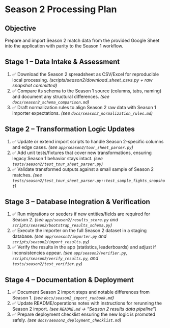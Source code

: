 # Season 2 Processing Plan

## Objective
Prepare and import Season 2 match data from the provided Google Sheet into the application with parity to the Season 1 workflow.

## Stage 1 – Data Intake & Assessment
1. ✅ Download the Season 2 spreadsheet as CSV/Excel for reproducible local processing. *(scripts/season2/download_sheet_csvs.py + raw snapshot committed)*
2. ✅ Compare its schema to the Season 1 source (columns, tabs, naming) and document any structural differences. *(see `docs/season2_schema_comparison.md`)*
3. ✅ Draft normalization rules to align Season 2 raw data with Season 1 importer expectations. *(see `docs/season2_normalization_rules.md`)*

## Stage 2 – Transformation Logic Updates
1. ✅ Update or extend import scripts to handle Season 2-specific columns and edge cases. *(see `app/season2/tour_sheet_parser.py`)*
2. ✅ Add unit tests/fixtures that cover new transformations, ensuring legacy Season 1 behavior stays intact. *(see `tests/season2/test_tour_sheet_parser.py`)*
3. ✅ Validate transformed outputs against a small sample of Season 2 matches. *(see `tests/season2/test_tour_sheet_parser.py::test_sample_fights_snapshot`)*

## Stage 3 – Database Integration & Verification
1. ✅ Run migrations or seeders if new entities/fields are required for Season 2. *(see `app/season2/results_store.py` and `scripts/season2/bootstrap_results_schema.py`)*
2. ✅ Execute the importer on the full Season 2 dataset in a staging database. *(see `app/season2/importer.py` and `scripts/season2/import_results.py`)*
3. ✅ Verify the results in the app (statistics, leaderboards) and adjust if inconsistencies appear. *(see `app/season2/verifier.py`, `scripts/season2/verify_results.py`, and `tests/season2/test_verifier.py`)*

## Stage 4 – Documentation & Deployment
1. ✅ Document Season 2 import steps and notable differences from Season 1. *(see `docs/season2_import_runbook.md`)*
2. ✅ Update README/operations notes with instructions for rerunning the Season 2 import. *(see `README.md` → “Season 2 results data pipeline”)*
3. ✅ Prepare deployment checklist ensuring the new logic is promoted safely. *(see `docs/season2_deployment_checklist.md`)*
